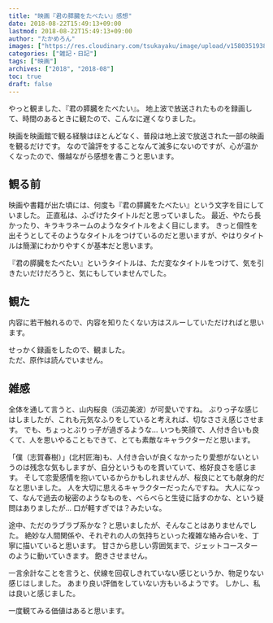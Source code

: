 ```yaml
---
title: "映画『君の膵臓をたべたい』感想"
date: 2018-08-22T15:49:13+09:00
lastmod: 2018-08-22T15:49:13+09:00
author: "たかめろん"
images: ["https://res.cloudinary.com/tsukayaku/image/upload/v1580351938/Blog-personal/thumbnail/film-movie.jpg"]
categories: ["雑記・日記"]
tags: ["映画"]
archives: ["2018", "2018-08"]
toc: true
draft: false
---
```


やっと観ました、『君の膵臓をたべたい』。
地上波で放送されたものを録画して、時間のあるときに観たので、こんなに遅くなりました。

映画を映画館で観る経験はほとんどなく、普段は地上波で放送された一部の映画を観るだけです。
なので論評をすることなんて滅多にないのですが、心が温かくなったので、僭越ながら感想を書こうと思います。

## 観る前
映画や書籍が出た頃には、何度も『君の膵臓をたべたい』という文字を目にしていました。
正直私は、ふざけたタイトルだと思っていました。
最近、やたら長かったり、キラキラネームのようなタイトルをよく目にします。
きっと個性を出そうとしてそのようなタイトルをつけているのだと思いますが、やはりタイトルは簡潔にわかりやすくが基本だと思います。

『君の膵臓をたべたい』というタイトルは、ただ変なタイトルをつけて、気を引きたいだけだろうと、気にもしていませんでした。

## 観た
内容に若干触れるので、内容を知りたくない方はスルーしていただければと思います。

せっかく録画をしたので、観ました。  
ただ、原作は読んでいません。

## 雑感
全体を通して言うと、山内桜良（浜辺美波）が可愛いですね。
ぶりっ子な感じはしましたが、これも元気なふりをしていると考えれば、切なささえ感じさせます。
でも、ちょっとぶりっ子が過ぎるような...
いつも笑顔で、人付き合いも良くて、人を思いやることもできて、とても素敵なキャラクターだと思います。

「僕（志賀春樹）」(北村匠海)も、人付き合いが良くなかったり愛想がないというのは残念な気もしますが、自分というものを貫いていて、格好良さを感じます。
そして恋愛感情を抱いているからかもしれませんが、桜良にとても献身的だなと思いました。
人を大切に思えるキャラクターだったんですね。
大人になって、なんで過去の秘密のようなものを、べらべらと生徒に話すのかな、という疑問はありましたが...
口が軽すぎでは？みたいな。

途中、ただのラブラブ系かな？と思いましたが、そんなことはありませんでした。
絶妙な人間関係や、それぞれの人の気持ちといった複雑な絡み合いを、丁寧に描いていると思います。
甘さから悲しい雰囲気まで、ジェットコースターのように動いていきます。
飽きさせません。

一言余計なことを言うと、伏線を回収しきれていない感じというか、物足りない感じはしました。
あまり良い評価をしていない方もいるようです。
しかし、私は良いと感じました。

一度観てみる価値はあると思います。
